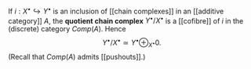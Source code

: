 If $i : X^\bullet \hookrightarrow Y^\bullet$ is an inclusion of [[chain complexes]] in an [[additive category]] $A$, the **quotient chain complex** $Y^\bullet/X^\bullet$ is a [[cofibre]] of $i$ in the (discrete) category $Comp(A)$.
Hence
  $$ Y^\bullet / X^\bullet \simeq Y^\bullet \oplus_{X^\bullet} 0. $$
(Recall that $Comp(A)$ admits [[pushouts]].)